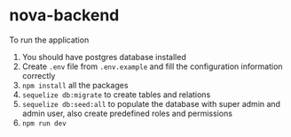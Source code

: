 # nova-backend

To run the application 

1. You should have postgres database installed
2. Create `.env` file from `.env.example` and fill the configuration information correctly
3. `npm install` all the packages
4. `sequelize db:migrate` to create tables and relations
5. `sequelize db:seed:all` to populate the database with super admin and admin user, also create predefined roles and permissions
4. `npm run dev`
